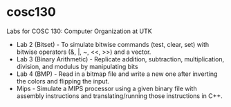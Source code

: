 # cosc130
Labs for COSC 130: Computer Organization at UTK

- Lab 2 (Bitset) - To simulate bitwise commands (test, clear, set) with bitwise operators (&, |, ~, <<, >>) and a vector.
- Lab 3 (Binary Arithmetic) - Replicate addition, subtraction, multiplication, division, and modulus by manipulating bits
- Lab 4 (BMP) - Read in a bitmap file and write a new one after inverting the colors and flipping the input.
- Mips - Simulate a MIPS processor using a given binary file with assembly instructions and translating/running those instructions in C++.

